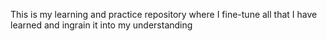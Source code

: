 This is my learning and practice repository where I fine-tune all that I have learned and ingrain it into my understanding
